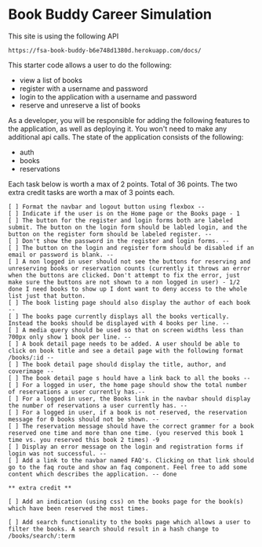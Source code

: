 # Book Buddy Career Simulation

This site is using the following API

```
https://fsa-book-buddy-b6e748d1380d.herokuapp.com/docs/
```

This starter code allows a user to do the following:

- view a list of books
- register with a username and password
- login to the application with a username and password
- reserve and unreserve a list of books

As a developer, you will be responsible for adding the following features to the application, as well as deploying it. You won't need to make any additional api calls. The state of the application consists of the following:

- auth
- books
- reservations

Each task below is worth a max of 2 points. Total of 36 points. The two extra credit tasks are worth a max of 3 points each.

```
[ ] Format the navbar and logout button using flexbox --
[ ] Indicate if the user is on the Home page or the Books page - 1
[ ] The button for the register and login forms both are labeled submit. The button on the login form should be labled login, and the button on the register form should be labeled register. --
[ ] Don't show the password in the register and login forms. --
[ ] The button on the login and register form should be disabled if an email or password is blank. --
[ ] A non logged in user should not see the buttons for reserving and unreserving books or reservation counts (currently it throws an error when the buttons are clicked. Don't attempt to fix the error, just make sure the buttons are not shown to a non logged in user) - 1/2 done I need books to show up I dont want to deny access to the whole list just that button.
[ ] The book listing page should also display the author of each book --
[ ] The books page currently displays all the books vertically. Instead the books should be displayed with 4 books per line. --
[ ] A media query should be used so that on screen widths less than 700px only show 1 book per line. --
[ ] A book detail page needs to be added. A user should be able to click on book title and see a detail page with the following format /books/:id --
[ ] The book detail page should display the title, author, and coverimage --
[ ] The book detail page s hould have a link back to all the books --
[ ] For a logged in user, the home page should show the total number of reservations a user currently has.--
[ ] For a logged in user, the Books link in the navbar should display the number of reservations a user currently has. --
[ ] For a logged in user, if a book is not reserved, the reservation message for 0 books should not be shown. --
[ ] The reservation message should have the correct grammer for a book reserved one time and more than one time. (you reserved this book 1 time vs. you reserved this book 2 times) -9
[ ] Display an error message on the login and registration forms if login was not successful. --
[ ] Add a link to the navbar named FAQ's. Clicking on that link should go to the faq route and show an faq component. Feel free to add some content which describes the application. -- done

** extra credit **

[ ] Add an indication (using css) on the books page for the book(s) which have been reserved the most times.

[ ] Add search functionality to the books page which allows a user to filter the books. A search should result in a hash change to /books/search/:term
```

